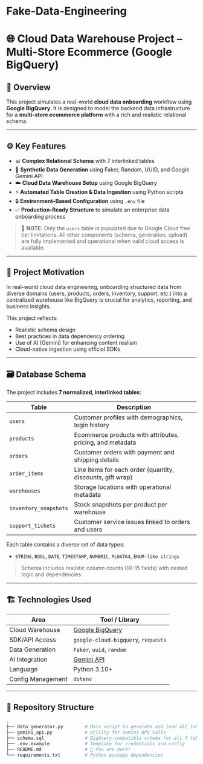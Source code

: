 # Fake-Data-Engineering

# 🌐 Cloud Data Warehouse Project – Multi-Store Ecommerce (Google BigQuery)

## 📌 Overview

This project simulates a real-world **cloud data onboarding** workflow using **Google BigQuery**. It is designed to model the backend data infrastructure for a **multi-store ecommerce platform** with a rich and realistic relational schema.

---

## ⚙️ Key Features

- 📊 **Complex Relational Schema** with 7 interlinked tables  
- 🤖 **Synthetic Data Generation** using Faker, Random, UUID, and Google Gemini API  
- ☁️ **Cloud Data Warehouse Setup** using Google BigQuery  
- ⚡ **Automated Table Creation & Data Ingestion** using Python scripts  
- 🔒 **Environment-Based Configuration** using `.env` file  
- ✅ **Production-Ready Structure** to simulate an enterprise data onboarding process

> 🛑 **NOTE**: Only the `users` table is populated due to Google Cloud free tier limitations. All other components (schema, generation, upload) are fully implemented and operational when valid cloud access is available.

---

## 🧠 Project Motivation

In real-world cloud data engineering, onboarding structured data from diverse domains (users, products, orders, inventory, support, etc.) into a centralized warehouse like BigQuery is crucial for analytics, reporting, and business insights.

This project reflects:
- Realistic schema design
- Best practices in data dependency ordering
- Use of AI (Gemini) for enhancing content realism
- Cloud-native ingestion using official SDKs

---

## 🗃️ Database Schema

The project includes **7 normalized, interlinked tables**:

| Table               | Description                                                 |
|---------------------|-------------------------------------------------------------|
| `users`             | Customer profiles with demographics, login history          |
| `products`          | Ecommerce products with attributes, pricing, and metadata   |
| `orders`            | Customer orders with payment and shipping details           |
| `order_items`       | Line items for each order (quantity, discounts, gift wrap)  |
| `warehouses`        | Storage locations with operational metadata                 |
| `inventory_snapshots` | Stock snapshots per product per warehouse                  |
| `support_tickets`   | Customer service issues linked to orders and users          |

Each table contains a diverse set of data types:
- `STRING`, `BOOL`, `DATE`, `TIMESTAMP`, `NUMERIC`, `FLOAT64`, `ENUM-like strings`

> Schema includes realistic column counts (10–15 fields) with nested logic and dependencies.

---

## 🏗️ Technologies Used

| Area             | Tool / Library                            |
|------------------|-------------------------------------------|
| Cloud Warehouse  | [Google BigQuery](https://cloud.google.com/bigquery) |
| SDK/API Access   | `google-cloud-bigquery`, `requests`       |
| Data Generation  | `Faker`, `uuid`, `random`                 |
| AI Integration   | [Gemini API](https://ai.google.dev/)      |
| Language         | Python 3.10+                              |
| Config Management| `dotenv`                                  |

---

## 📂 Repository Structure

```bash
.
├── data_generator.py        # Main script to generate and load all table data
├── gemini_api.py            # Utility for Gemini API calls
├── schema.sql               # BigQuery-compatible schema for all 7 tables
├── .env.example             # Template for credentials and config
├── README.md                # 📄 You are here!
└── requirements.txt         # Python package dependencies

